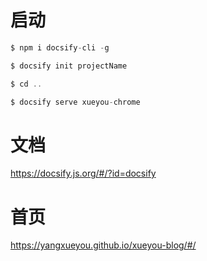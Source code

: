 # 启动

``` js
$ npm i docsify-cli -g

$ docsify init projectName

$ cd ..

$ docsify serve xueyou-chrome

```

# 文档

https://docsify.js.org/#/?id=docsify


# 首页

https://yangxueyou.github.io/xueyou-blog/#/